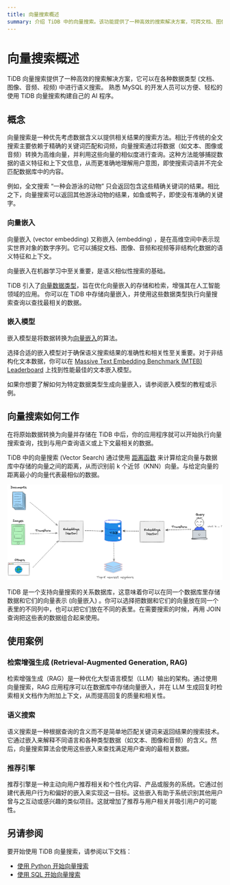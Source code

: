 ```yaml
---
title: 向量搜索概述
summary: 介绍 TiDB 中的向量搜索。该功能提供了一种高效的搜索解决方案，可跨文档、图像、音频和视频等各种数据类型执行语义相似性搜索。
---
```


# 向量搜索概述

TiDB 向量搜索提供了一种高效的搜索解决方案，它可以在各种数据类型 (文档、图像、音频、视频) 中进行语义搜索。 熟悉 MySQL 的开发人员可以方便、轻松的使用 TiDB 向量搜索构建自己的 AI 程序。


## 概念

向量搜索是一种优先考虑数据含义以提供相关结果的搜索方法。相比于传统的全文搜索主要依赖于精确的关键词匹配和词频，向量搜索通过将数据（如文本、图像或音频）转换为高维向量，并利用这些向量的相似度进行查询。这种方法能够捕捉数据的语义特征和上下文信息，从而更准确地理解用户意图，即使搜索词语并不完全匹配数据库中的内容。

例如，全文搜索 “一种会游泳的动物” 只会返回包含这些精确关键词的结果。相比之下，向量搜索可以返回其他游泳动物的结果，如鱼或鸭子，即使没有准确的关键字。

### 向量嵌入

向量嵌入 (vector embedding) 又称嵌入 (embedding) ，是在高维空间中表示现实世界对象的数字序列。它可以捕捉文档、图像、音频和视频等非结构化数据的语义特征和上下文。

向量嵌入在机器学习中至关重要，是语义相似性搜索的基础。

TiDB 引入了[向量数据类型](/vector-search-data-types.md)，旨在优化向量嵌入的存储和检索，增强其在人工智能领域的应用。 你可以在 TiDB 中存储向量嵌入，并使用这些数据类型执行向量搜索查询以查找最相关的数据。

### 嵌入模型

嵌入模型是将数据转换为[向量嵌入](#vector-embedding)的算法。

选择合适的嵌入模型对于确保语义搜索结果的准确性和相关性至关重要。对于非结构化文本数据，你可以在 [Massive Text Embedding Benchmark (MTEB) Leaderboard](https://huggingface.co/spaces/mteb/leaderboard) 上找到性能最佳的文本嵌入模型。

如果你想要了解如何为特定数据类型生成向量嵌入，请参阅嵌入模型的教程或示例。

## 向量搜索如何工作

在将原始数据转换为向量并存储在 TiDB 中后，你的应用程序就可以开始执行向量搜索查询，找到与用户查询语义或上下文最相关的数据。

TiDB 中的向量搜索 (Vector Search) 通过使用 [距离函数](/vector-search-functions-and-operators.md) 来计算给定向量与数据库中存储的向量之间的距离，从而识别前 k 个近邻（KNN）向量。与给定向量的距离最小的向量代表最相似的数据。

![The Schematic TiDB Vector Search](/media/vector-search/embedding-search.png)

TiDB 是一个支持向量搜索的关系数据库，这意味着你可以在同一个数据库里存储数据和它们的向量表示 (向量嵌入) 。你可以选择把数据和它们的向量放在同一个表里的不同列中，也可以把它们放在不同的表里。在需要搜索的时候，再用 JOIN 查询把这些表的数据组合起来使用。



## 使用案例

### 检索增强生成 (Retrieval-Augmented Generation, RAG)

检索增强生成（RAG）是一种优化大型语言模型（LLM）输出的架构。通过使用向量搜索，RAG 应用程序可以在数据库中存储向量嵌入，并在 LLM 生成回复时检索相关文档作为附加上下文，从而提高回复的质量和相关性。

### 语义搜索

语义搜索是一种根据查询的含义而不是简单地匹配关键词来返回结果的搜索技术。它通过嵌入来解释不同语言和各种类型数据（如文本、图像和音频）的含义。然后，向量搜索算法会使用这些嵌入来查找满足用户查询的最相关数据。

### 推荐引擎

推荐引擎是一种主动向用户推荐相关和个性化内容、产品或服务的系统。它通过创建代表用户行为和偏好的嵌入来实现这一目标。这些嵌入有助于系统识别其他用户曾与之互动或感兴趣的类似项目。这就增加了推荐与用户相关并吸引用户的可能性。

## 另请参阅

要开始使用 TiDB 向量搜索，请参阅以下文档：

- [使用 Python 开始向量搜索](/vector-search-get-started-using-python.md)
- [使用 SQL 开始向量搜索](/vector-search-get-started-using-sql.md)